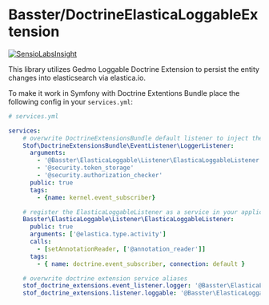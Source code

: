 Basster/DoctrineElasticaLoggableExtension
========================

[![SensioLabsInsight](https://insight.sensiolabs.com/projects/8663efc0-a078-4f28-82f0-c88d8e57b4e6/mini.png)](https://insight.sensiolabs.com/projects/8663efc0-a078-4f28-82f0-c88d8e57b4e6)

This library utilizes Gedmo Loggable Doctrine Extension to persist the entity changes into elasticsearch via elastica.io.

To make it work in Symfony with Doctrine Extentions Bundle place the following config in your `services.yml`:

```yaml
# services.yml

services:
    # overwrite DoctrineExtensionsBundle default listener to inject the ElasticaLoggableListener 
    Stof\DoctrineExtensionsBundle\EventListener\LoggerListener:
      arguments:
        - '@Basster\ElasticaLoggable\Listener\ElasticaLoggableListener'
        - '@security.token_storage'
        - '@security.authorization_checker'
      public: true
      tags:
        - {name: kernel.event_subscriber}

    # register the ElasticaLoggableListener as a service in your application
    Basster\ElasticaLoggable\Listener\ElasticaLoggableListener:
      public: true
      arguments: ['@elastica.type.activity']
      calls:
        - [setAnnotationReader, ['@annotation_reader']]
      tags:
        - { name: doctrine.event_subscriber, connection: default }

    # overwrite doctrine extension service aliases
    stof_doctrine_extensions.event_listener.logger: '@Basster\ElasticaLoggable\Listener\ElasticaLoggableListener'
    stof_doctrine_extensions.listener.loggable: '@Basster\ElasticaLoggable\Listener\ElasticaLoggableListener'
```
